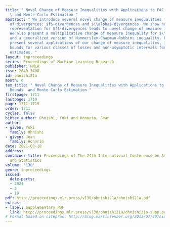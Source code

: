 ```yaml
---
title: " Novel Change of Measure Inequalities with Applications to PAC-Bayesian Bounds
  \ and Monte Carlo Estimation "
abstract: " We introduce several novel change of measure inequalities for two families
  of divergences: $f$-divergences and $\\alpha$-divergences. We show how the variational
  representation for $f$-divergences leads to novel change of measure inequalities.
  We also present a multiplicative change of measure inequality for $\\alpha$-divergences
  and a generalized version of Hammersley-Chapman-Robbins inequality. Finally, we
  present several applications of our change of measure inequalities, including PAC-Bayesian
  bounds for various classes of losses and non-asymptotic intervals for Monte Carlo
  estimates. "
layout: inproceedings
series: Proceedings of Machine Learning Research
publisher: PMLR
issn: 2640-3498
id: ohnishi21a
month: 0
tex_title: " Novel Change of Measure Inequalities with Applications to PAC-Bayesian
  Bounds  and Monte Carlo Estimation "
firstpage: 1711
lastpage: 1719
page: 1711-1719
order: 1711
cycles: false
bibtex_author: Ohnishi, Yuki and Honorio, Jean
author:
- given: Yuki
  family: Ohnishi
- given: Jean
  family: Honorio
date: 2021-03-18
address:
container-title: Proceedings of The 24th International Conference on Artificial Intelligence
  and Statistics
volume: '130'
genre: inproceedings
issued:
  date-parts:
  - 2021
  - 3
  - 18
pdf: http://proceedings.mlr.press/v130/ohnishi21a/ohnishi21a.pdf
extras:
- label: Supplementary PDF
  link: http://proceedings.mlr.press/v130/ohnishi21a/ohnishi21a-supp.pdf
# Format based on citeproc: http://blog.martinfenner.org/2013/07/30/citeproc-yaml-for-bibliographies/
---
```

